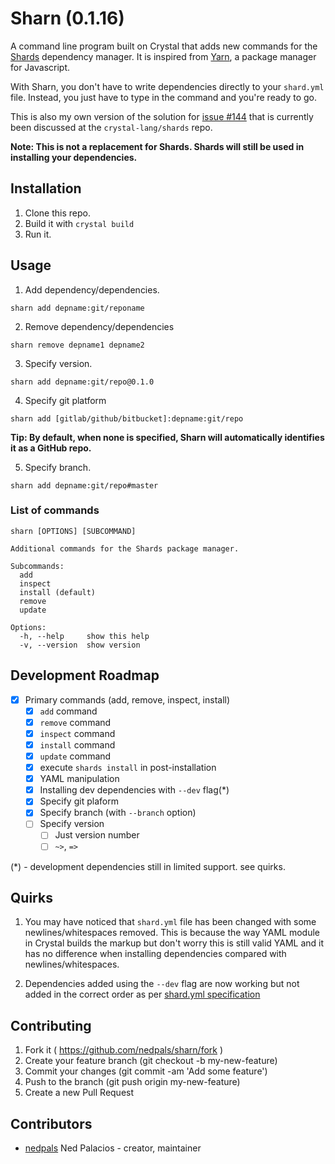 # Sharn (0.1.16)

A command line program built on Crystal that adds new commands for the [Shards](https://github.com/crystal-lang/shards) dependency manager. It is inspired from [Yarn](https://yarnpkg.com), a package manager for Javascript.

With Sharn, you don't have to write dependencies directly to your `shard.yml` file. Instead, you just have to type in the command and you're ready to go.

This is also my own version of the solution for [issue #144](https://github.com/crystal-lang/shards/issues/144) that is currently been discussed at the `crystal-lang/shards` repo.

**Note: This is not a replacement for Shards. Shards will still be used in installing your dependencies.**

## Installation

1. Clone this repo.
2. Build it with `crystal build`
3. Run it.

## Usage
1.  Add dependency/dependencies.
```shell
sharn add depname:git/reponame
```

2. Remove dependency/dependencies
```shell
sharn remove depname1 depname2
```
3. Specify version.
```shell
sharn add depname:git/repo@0.1.0
```
4. Specify git platform
```shell
sharn add [gitlab/github/bitbucket]:depname:git/repo
```

**Tip: By default, when none is specified, Sharn will automatically identifies it as a GitHub repo.**

5. Specify branch.
```shell
sharn add depname:git/repo#master
```

### List of commands
```shell
sharn [OPTIONS] [SUBCOMMAND]

Additional commands for the Shards package manager.

Subcommands:
  add
  inspect
  install (default)
  remove
  update

Options:
  -h, --help     show this help
  -v, --version  show version
```

## Development Roadmap

- [x] Primary commands (add, remove, inspect, install)
  - [x] `add` command
  - [x] `remove` command
  - [x] `inspect` command
  - [x] `install` command
  - [x] `update` command
  - [x] execute `shards install` in post-installation
  - [x] YAML manipulation 
  - [x] Installing dev dependencies with `--dev` flag(*)
  - [x] Specify git plaform
  - [x] Specify branch (with `--branch` option)
  - [ ] Specify version
    - [ ] Just version number
    - [ ] `~>`, `=>`

(*) - development dependencies still in limited support. see quirks.
	
## Quirks
1. You may have noticed that `shard.yml` file has been changed with some newlines/whitespaces removed. This is because the way YAML module in Crystal builds the markup but don't worry this is still valid YAML and it has no difference when installing dependencies compared with newlines/whitespaces.

2. Dependencies added using the `--dev` flag are now working but not added in the correct order as per [shard.yml specification](https://github.com/crystal-lang/shards/blob/master/SPEC.md)

## Contributing

1. Fork it ( https://github.com/nedpals/sharn/fork )
2. Create your feature branch (git checkout -b my-new-feature)
3. Commit your changes (git commit -am 'Add some feature')
4. Push to the branch (git push origin my-new-feature)
5. Create a new Pull Request

## Contributors

- [nedpals](https://github.com/nedpals) Ned Palacios - creator, maintainer

